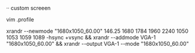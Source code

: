 


·· custom screeen







vim .profile


xrandr --newmode "1680x1050_60.00"  146.25  1680 1784 1960 2240  1050 1053 1059 1089 -hsync +vsync && xrandr --addmode VGA-1 "1680x1050_60.00" && xrandr --output VGA-1 --mode "1680x1050_60.00"
